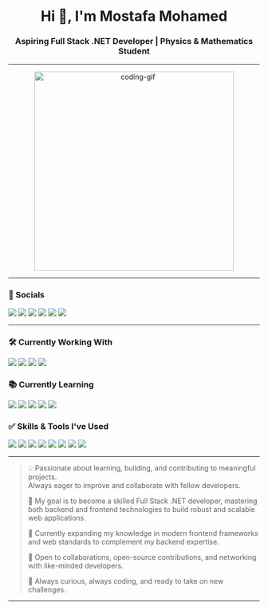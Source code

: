 <h1 align="center">Hi 👋, I'm Mostafa Mohamed</h1>
<h3 align="center">Aspiring Full Stack .NET Developer | Physics & Mathematics Student</h3>

---

<p align="center">
  <img src="https://i.gifer.com/hGg.gif" alt="coding-gif" width="400"/>
</p>

---


### 🔗 Socials
<p align="left">
  <a href="https://github.com/mostafaM99D" target="_blank"><img src="https://img.shields.io/badge/GitHub-000?style=for-the-badge&logo=github&logoColor=white" /></a>
  <a href="https://www.linkedin.com/in/mostafa-mohammed-a248282ba/" target="_blank"><img src="https://img.shields.io/badge/LinkedIn-0077B5?style=for-the-badge&logo=linkedin&logoColor=white" /></a>
  <a href="https://x.com/MMOHAMED123654" target="_blank"><img src="https://img.shields.io/badge/X-000000?style=for-the-badge&logo=x&logoColor=white" /></a>
  <a href="https://www.instagram.com/mostafam99d/" target="_blank"><img src="https://img.shields.io/badge/Instagram-E4405F?style=for-the-badge&logo=instagram&logoColor=white" /></a>
  <a href="https://web.facebook.com/Mostafa123845Mostafa/" target="_blank"><img src="https://img.shields.io/badge/Facebook-1877F2?style=for-the-badge&logo=facebook&logoColor=white" /></a>
  <a href="mailto:mostafamohmmed513@gmail.com" target="_blank"><img src="https://img.shields.io/badge/Gmail-D14836?style=for-the-badge&logo=gmail&logoColor=white" /></a>
</p>

---

### 🛠️ Currently Working With
<p align="left">
  <img src="https://img.shields.io/badge/.NET_Framework-512BD4?style=for-the-badge&logo=dotnet&logoColor=white" />
  <img src="https://img.shields.io/badge/EF%20Core-6C3483?style=for-the-badge&logo=.net&logoColor=white" />
  <img src="https://img.shields.io/badge/LINQ-512BD4?style=for-the-badge&logo=dotnet&logoColor=white" />
  <img src="https://img.shields.io/badge/SQL_Server-CC2927?style=for-the-badge&logo=microsoftsqlserver&logoColor=white" />
</p>

### 📚 Currently Learning
<p align="left">
  <img src="https://img.shields.io/badge/HTML5-E34F26?style=for-the-badge&logo=html5&logoColor=white" />
  <img src="https://img.shields.io/badge/CSS3-1572B6?style=for-the-badge&logo=css3&logoColor=white" />
  <img src="https://img.shields.io/badge/JavaScript-F7DF1E?style=for-the-badge&logo=javascript&logoColor=black" />
  <img src="https://img.shields.io/badge/Angular-DD0031?style=for-the-badge&logo=angular&logoColor=white" />
  <img src="https://img.shields.io/badge/.NET-512BD4?style=for-the-badge&logo=dotnet&logoColor=white" />
</p>

### ✅ Skills & Tools I've Used
<p align="left">
  <img src="https://img.shields.io/badge/C++-00599C?style=for-the-badge&logo=c%2b%2b&logoColor=white" />
  <img src="https://img.shields.io/badge/CSharp-239120?style=for-the-badge&logo=csharp&logoColor=white" />
  <img src="https://img.shields.io/badge/OOP-0A66C2?style=for-the-badge&logo=codefactor&logoColor=white" />
  <img src="https://img.shields.io/badge/Data_Structure-1E90FF?style=for-the-badge&logo=codeforces&logoColor=white" />
  <img src="https://img.shields.io/badge/Windows_Forms-0078D6?style=for-the-badge&logo=windows&logoColor=white" />
  <img src="https://img.shields.io/badge/Windows_Services-0078D6?style=for-the-badge&logo=windows&logoColor=white" />
  <img src="https://img.shields.io/badge/REST_API-6DB33F?style=for-the-badge&logo=spring&logoColor=white" />
  <img src="https://img.shields.io/badge/SOLID_Principles-000000?style=for-the-badge&logo=codeforces&logoColor=white" />
</p>

---

> 💡 Passionate about learning, building, and contributing to meaningful projects.  
> Always eager to improve and collaborate with fellow developers.  
>  
> 🚀 My goal is to become a skilled Full Stack .NET developer, mastering both backend and frontend technologies to build robust and scalable web applications.  
>  
> 🌱 Currently expanding my knowledge in modern frontend frameworks and web standards to complement my backend expertise.  
>  
> 🤝 Open to collaborations, open-source contributions, and networking with like-minded developers.  
>  
> 🔭 Always curious, always coding, and ready to take on new challenges.

---
